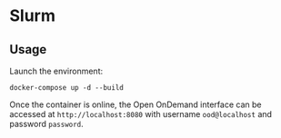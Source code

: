 # Slurm

## Usage

Launch the environment:

    docker-compose up -d --build


Once the container is online, the Open OnDemand interface can be accessed at `http://localhost:8080` with username `ood@localhost` and password `password`.
